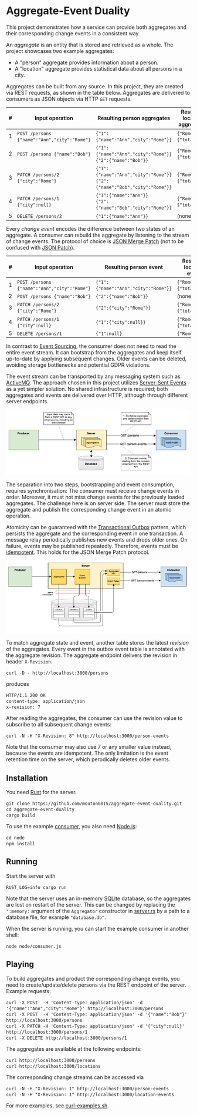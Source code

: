 # Aggregate-Event Duality

This project demonstrates how a service can provide both aggregates and their corresponding change events
in a consistent way.

An _aggregate_ is an entity that is stored and retrieved as a whole. The project showcases two example aggregates:
* A "person" aggregate provides information about a person.
* A "location" aggregate provides statistical data about all persons in a city.

Aggregates can be built from any source. In this project, they are created via REST requests, as shown in the table below.
Aggregates are delivered to consumers as JSON objects via HTTP ``GET`` requests.

| #   | Input operation                                 | Resulting person aggregates                                                       | Resulting location aggregates |
|-----|-------------------------------------------------|-----------------------------------------------------------------------------------|-------------------------------|
| 1   | ``POST /persons {"name":"Ann","city":"Rome"}``  | ``{"1":{"name":"Ann","city":"Rome"}}``                                            | ``{"Rome":{"total":1}}``      |
| 2   | ``POST /persons {"name":"Bob"}``                | ``{"1":{"name":"Ann","city":"Rome"}}``<br/>``{"2":{"name":"Bob"}}``               | ``{"Rome":{"total":1}}``      |
| 3   | ``PATCH /persons/2 {"city":"Rome"}``            | ``{"1":{"name":"Ann","city":"Rome"}}``<br/>``{"2":{"name":"Bob","city":"Rome"}}`` | ``{"Rome":{"total":2}}``      |
| 4   | ``PATCH /persons/1 {"city":null}``              | ``{"1":{"name":"Ann"}}``<br/>``{"2":{"name":"Bob","city":"Rome"}}``               | ``{"Rome":{"total":1}}``      |
| 5   | ``DELETE /persons/2``                           | ``{"1":{"name":"Ann"}}``                                                          | (none)                        |

Every _change event_ encodes the difference between two states of an aggregate.
A consumer can rebuild the aggregate by listening to the stream of change events.
The protocol of choice is [JSON Merge Patch](https://www.rfc-editor.org/rfc/rfc7386)
(not to be confused with [JSON Patch](https://jsonpatch.com)).

| #   | Input operation                                | Resulting person event                 | Resulting location event |
|-----|------------------------------------------------|----------------------------------------|--------------------------|
| 1   | ``POST /persons {"name":"Ann","city":"Rome"}`` | ``{"1":{"name":"Ann","city":"Rome"}}`` | ``{"Rome":{"total":1}}`` |
| 2   | ``POST /persons {"name":"Bob"}``               | ``{"2":{"name":"Bob"}}``               | (none)                   |
| 3   | ``PATCH /persons/2 {"city":"Rome"}``           | ``{"2":{"city":"Rome"}}``              | ``{"Rome":{"total":2}}`` |
| 4   | ``PATCH /persons/1 {"city":null}``             | ``{"1":{"city":null}}``                | ``{"Rome":{"total":1}}`` |
| 5   | ``DELETE /persons/1``                          | ``{"1":null}``                         | ``{"Rome":null}``        |

In contrast to [Event Sourcing](https://martinfowler.com/eaaDev/EventSourcing.html),
the consumer does not need to read the entire event stream.
It can bootstrap from the aggregates and keep itself up-to-date by applying subsequent changes.
Older events can be deleted, avoiding storage bottlenecks and potential GDPR violations.

The event stream can be transported by any messaging system such as [ActiveMQ](https://activemq.apache.org).
The approach chosen in this project utilizes [Server-Sent Events](https://developer.mozilla.org/en-US/docs/Web/API/Server-sent_events)
as a yet simpler solution. No shared infrastructure is required; both aggregates and events are delivered over HTTP,
although through different server endpoints.

![Aggregate-and-Event Server with two endpoints](architecture.png)
 
The separation into two steps, bootstrapping and event consumption, requires synchronisation:
The consumer must receive change events in order. Moreover, it must not miss change events for the previously
loaded aggregates. The challenge here is on server side. The server must store the aggregate and publish
the corresponding change event in an atomic operation.

Atomicity can be guaranteed with the [Transactional Outbox](https://microservices.io/patterns/data/transactional-outbox.html)
pattern, which persists the aggregate and the corresponding event in one transaction.
A message relay periodically publishes new events and drops older ones.
On failure, events may be published repeatedly.
Therefore, events must be [idempotent](https://en.wikipedia.org/wiki/Idempotence).
This holds for the JSON Merge Patch protocol.

![Transactional Outbox pattern](outbox-pattern.png)

To match aggregate state and event, another table stores the latest _revision_ of the aggregates.
Every event in the outbox event table is annotated with the aggregate revision.
The aggregate endpoint delivers the revision in header ``X-Revision``.
```shell
curl -D - http://localhost:3000/persons
```
produces
```shell
HTTP/1.1 200 OK
content-type: application/json
x-revision: 7
```
After reading the aggregates, the consumer can use the revision value to subscribe to all subsequent change events:
```shell
curl -N -H "X-Revision: 8" http://localhost:3000/person-events
```
Note that the consumer may also use 7 or any smaller value instead, because the events are idempotent.
The only limitation is the event retention time on the server, which perodically deletes older events.

## Installation
You need [Rust](https://www.rust-lang.org/tools/install) for the server.
```shell
git clone https://github.com/mouton0815/aggregate-event-duality.git
cd aggregate-event-duality
cargo build
```
To use the example [consumer](node/consumer.js), you also need [Node.js](https://nodejs.org/en/):
```shell
cd node
npm install
```

## Running
Start the server with
```shell
RUST_LOG=info cargo run
```
Note that the server uses an in-memory [SQLite](https://www.sqlite.org/index.html) database,
so the aggregates are lost on restart of the server. This can be changed by replacing the ``":memory:``
argument of the ``Aggregator`` constructor in [server.rs](src/bin/server.rs) by a path to a database file,
for example ``"database.db"``.

When the server is running, you can start the example consumer in another shell:
```shell
node node/consumer.js
```

## Playing
To build aggregates and product the corresponding change events,
you need to create/update/delete persons via the REST endpoint of the server.
Example requests:
```shell
curl -X POST  -H 'Content-Type: application/json' -d '{"name":"Ann","city":"Rome"}' http://localhost:3000/persons
curl -X POST  -H 'Content-Type: application/json' -d '{"name":"Bob"}' http://localhost:3000/persons
curl -X PATCH -H 'Content-Type: application/json' -d '{"city":null}' http://localhost:3000/persons/1
curl -X DELETE http://localhost:3000/persons/1
```
The aggregates are available at the following endpoints:
```shell
curl http://localhost:3000/persons
curl http://localhost:3000/locations
```
The corresponding change streams can be accessed via
```shell
curl -N -H "X-Revision: 1" http://localhost:3000/person-events
curl -N -H "X-Revision: 1" http://localhost:3000/location-events
```
For more examples, see [curl-examples.sh](curl-examples.sh).